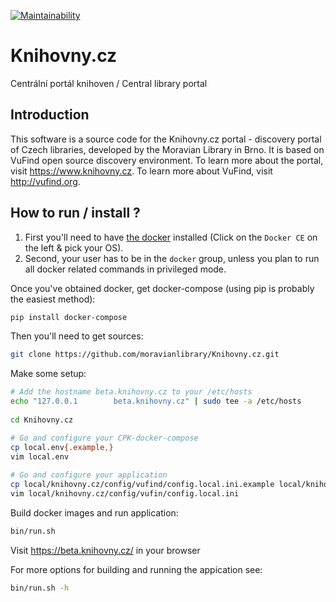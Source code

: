 [![Maintainability](https://api.codeclimate.com/v1/badges/ebbd0826eedd428feae1/maintainability)](https://codeclimate.com/github/moravianlibrary/Knihovny.cz/maintainability)

# Knihovny.cz

Centrální portál knihoven / Central library portal

## Introduction

This software is a source code for the Knihovny.cz portal - discovery portal of Czech libraries, developed by the Moravian Library in Brno. It is based on VuFind open source discovery environment. To learn more about the portal, visit https://www.knihovny.cz. To learn more about VuFind, visit http://vufind.org.

## How to run / install ?
 
1. First you'll need to have [the docker](https://docs.docker.com/install/) installed (Click on the `Docker CE` on the left & pick your OS). 
2. Second, your user has to be in the `docker` group, unless you plan to run all docker related commands in privileged mode.
 
Once you've obtained docker, get docker-compose (using pip is probably the easiest method):
```bash
pip install docker-compose
```
 
Then you'll need to get sources:
```bash
git clone https://github.com/moravianlibrary/Knihovny.cz.git
```

Make some setup:
```bash
# Add the hostname beta.knihovny.cz to your /etc/hosts
echo "127.0.0.1        beta.knihovny.cz" | sudo tee -a /etc/hosts
 
cd Knihovny.cz 

# Go and configure your CPK-docker-compose
cp local.env{.example,}
vim local.env
 
# Go and configure your application
cp local/knihovny.cz/config/vufind/config.local.ini.example local/knihovny.cz/config/vufind
vim local/knihovny.cz/config/vufin/config.local.ini
```

Build docker images and run application:
```bash
bin/run.sh
```

Visit https://beta.knihovny.cz/ in your browser

For more options for building and running the appication see:
```bash
bin/run.sh -h
```
